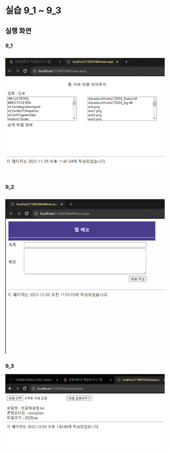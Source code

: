 # 실습 9_1 ~ 9_3
## 실행 화면
### 9_1
![img](img/img9_1/9_1.gif)
---

### 9_2
![img](img/img9_1/9_2.gif)
---

### 9_3
![img](img/img9_1/9_3.jpg)


